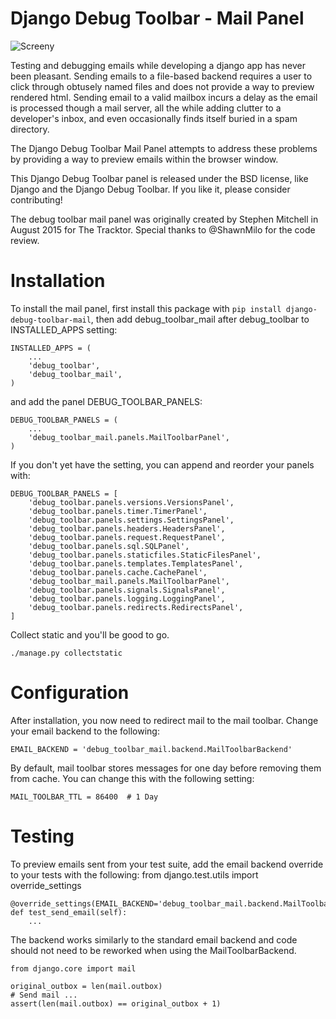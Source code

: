 
Django Debug Toolbar - Mail Panel
===============================

![Screeny](https://cloud.githubusercontent.com/assets/1790447/9289964/6aa7c4ba-434e-11e5-8594-3bb3efd0cd81.png)


Testing and debugging emails while developing a django app has never been pleasant.  Sending emails to a file-based backend requires a user to click through obtusely named files and does not provide a way to preview rendered html.  Sending email to a valid mailbox incurs a delay as the email is processed though a mail server, all the while adding clutter to a developer's inbox, and even occasionally finds itself buried in a spam directory.

The Django Debug Toolbar Mail Panel attempts to address these problems by providing a way to preview emails within the browser window.

This Django Debug Toolbar panel is released under the BSD license, like Django
and the Django Debug Toolbar. If you like it, please consider contributing!

The debug toolbar mail panel was originally created by Stephen Mitchell
in August 2015 for The Tracktor. Special thanks to @ShawnMilo for the code review.


Installation
============

To install the mail panel, first install this package with `pip install django-debug-toolbar-mail`, then add debug_toolbar_mail after debug_toolbar to INSTALLED_APPS setting:

    INSTALLED_APPS = (
        ...
        'debug_toolbar',
        'debug_toolbar_mail',
    )

and add the panel DEBUG_TOOLBAR_PANELS:

    DEBUG_TOOLBAR_PANELS = (
        ...
        'debug_toolbar_mail.panels.MailToolbarPanel',
    )


If you don't yet have the setting, you can append and reorder your panels with:

    DEBUG_TOOLBAR_PANELS = [
        'debug_toolbar.panels.versions.VersionsPanel',
        'debug_toolbar.panels.timer.TimerPanel',
        'debug_toolbar.panels.settings.SettingsPanel',
        'debug_toolbar.panels.headers.HeadersPanel',
        'debug_toolbar.panels.request.RequestPanel',
        'debug_toolbar.panels.sql.SQLPanel',
        'debug_toolbar.panels.staticfiles.StaticFilesPanel',
        'debug_toolbar.panels.templates.TemplatesPanel',
        'debug_toolbar.panels.cache.CachePanel',
        'debug_toolbar_mail.panels.MailToolbarPanel',
        'debug_toolbar.panels.signals.SignalsPanel',
        'debug_toolbar.panels.logging.LoggingPanel',
        'debug_toolbar.panels.redirects.RedirectsPanel',
    ]


Collect static and you'll be good to go.

    ./manage.py collectstatic


Configuration
=============

After installation, you now need to redirect mail to the mail toolbar.  Change your email backend to the following:

    EMAIL_BACKEND = 'debug_toolbar_mail.backend.MailToolbarBackend'


By default, mail toolbar stores messages for one day before removing them from cache.  You can change this with the following setting:

    MAIL_TOOLBAR_TTL = 86400  # 1 Day

Testing
=======

To preview emails sent from your test suite, add the email backend override to your tests with the following:
from django.test.utils import override_settings

    @override_settings(EMAIL_BACKEND='debug_toolbar_mail.backend.MailToolbarBackend')
    def test_send_email(self):
        ...


The backend works similarly to the standard email backend and code should not need to be reworked when using the MailToolbarBackend.

    from django.core import mail

    original_outbox = len(mail.outbox)
    # Send mail ...
    assert(len(mail.outbox) == original_outbox + 1)
